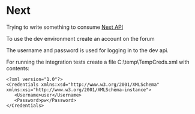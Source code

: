 Next
====

Trying to write something to consume [Next API](https://api.test.nordnet.se/projects/api/wiki/REST_API_documentation)

To use the dev environment create an account on the forum

The username and password is used for logging in to the dev api.

For running the integration tests create a file C:\temp\TempCreds.xml with contents:

    <?xml version="1.0"?>
    <Credentials xmlns:xsd="http://www.w3.org/2001/XMLSchema" xmlns:xsi="http://www.w3.org/2001/XMLSchema-instance">
       <Username>user</Username>
       <Password>pw</Password>
    </Credentials>
